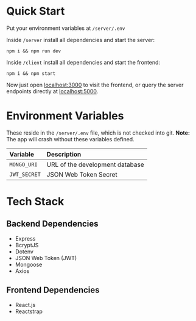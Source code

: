 # Quick Start

Put your environment variables at `/server/.env`

Inside `/server` install all dependencies and start the server:

```
npm i && npm run dev
```

Inside `/client` install all dependencies and start the frontend:

```
npm i && npm start
```

Now just open [localhost:3000](http://localhost:3000) to visit the frontend, or query the server endpoints directly at [localhost:5000](http://localhost:5000).

# Environment Variables

These reside in the `/server/.env` file, which is not checked into git. **Note:** The app will crash without these variables defined.

| Variable     | Description                     |
| :----------- | :------------------------------ |
| `MONGO_URI`  | URL of the development database |
| `JWT_SECRET` | JSON Web Token Secret           |

# Tech Stack

## Backend Dependencies

- Express
- BcryptJS
- Dotenv
- JSON Web Token (JWT)
- Mongoose
- Axios

## Frontend Dependencies

- React.js
- Reactstrap
